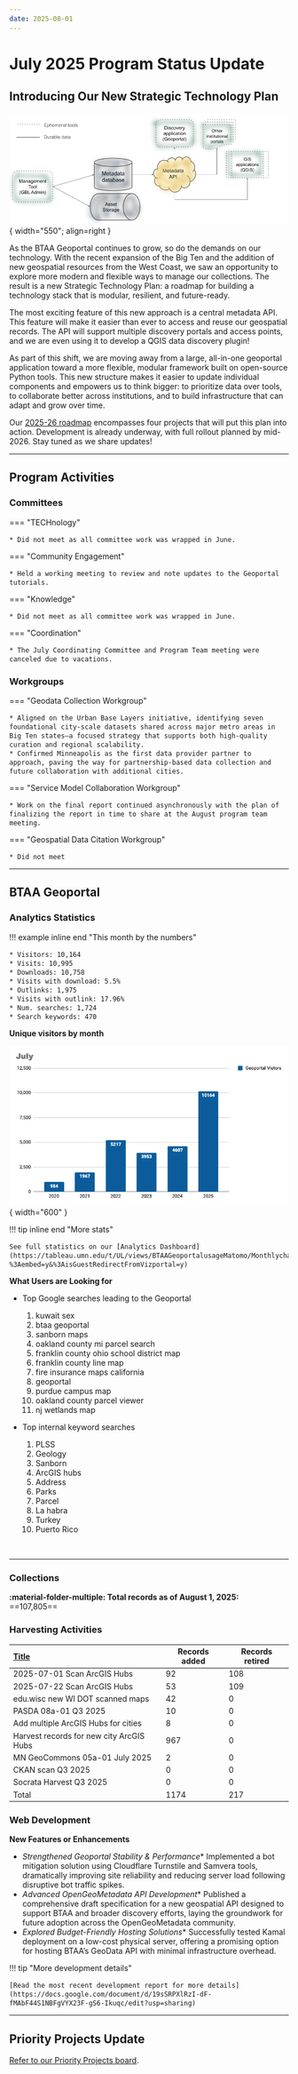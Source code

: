```yaml
---
date: 2025-08-01
---
```


# July 2025 Program Status Update

## Introducing Our New Strategic Technology Plan

![Overview diagram of proposed BTAA-GIN technology stack](img/techplan2025.png){ width="550"; align=right }

As the BTAA Geoportal continues to grow, so do the demands on our technology. With the recent expansion of the Big Ten and the addition of new geospatial resources from the West Coast, we saw an opportunity to explore more modern and flexible ways to manage our collections. The result is a new Strategic Technology Plan: a roadmap for building a technology stack that is modular, resilient, and future-ready.
 <!-- more -->
The most exciting feature of this new approach is a central metadata API. This feature will make it easier than ever to access and reuse our geospatial records. The API will support multiple discovery portals and access points, and we are even using it to develop a QGIS data discovery plugin!
 <!-- more -->
 As part of this shift, we are moving away from a large, all-in-one geoportal application toward a more flexible, modular framework built on open-source Python tools. This new structure makes it easier to update individual components and empowers us to think bigger: to prioritize data over tools, to collaborate better across institutions, and to build infrastructure that can adapt and grow over time. 
 <!-- more -->
Our [2025-26 roadmap](https://gin.btaa.org/technology/tech-plan-2025) encompasses four projects that will put this plan into action. Development is already underway, with full rollout planned by mid-2026. Stay tuned as we share updates!
 <!-- more -->
<hr>

## Program Activities

### Committees

<div class="grid" markdown>


=== "TECHnology"

	* Did not meet as all committee work was wrapped in June.

=== "Community Engagement"

	* Held a working meeting to review and note updates to the Geoportal tutorials.

=== "Knowledge"

	* Did not meet as all committee work was wrapped in June.

=== "Coordination"

	* The July Coordinating Committee and Program Team meeting were canceled due to vacations.

</div>

### Workgroups

<div class="grid" markdown>


=== "Geodata Collection Workgroup"

	* Aligned on the Urban Base Layers initiative, identifying seven foundational city-scale datasets shared across major metro areas in Big Ten states—a focused strategy that supports both high-quality curation and regional scalability.
	* Confirmed Minneapolis as the first data provider partner to approach, paving the way for partnership-based data collection and future collaboration with additional cities.

=== "Service Model Collaboration Workgroup"

	* Work on the final report continued asynchronously with the plan of finalizing the report in time to share at the August program team meeting.

=== "Geospatial Data Citation Workgroup"

	* Did not meet
	
</div>
<hr>


## BTAA Geoportal 

### Analytics Statistics

!!! example inline end "This month by the numbers"

	* Visitors: 10,164
	* Visits: 10,995
	* Downloads: 10,758
	* Visits with download: 5.5%
	* Outlinks: 1,975
	* Visits with outlink: 17.96%
	* Num. searches: 1,724
	* Search keywords: 470

**Unique visitors by month**

![](img/2025-07-monthly-users.png){ width="600" }


!!! tip inline end "More stats"

    See full statistics on our [Analytics Dashboard](https://tableau.umn.edu/t/UL/views/BTAAGeoportalusageMatomo/Monthlycharts?%3Aembed=y&%3AisGuestRedirectFromVizportal=y)


**What Users are Looking for**

<div class="grid cards" markdown>

-   Top Google searches leading to the Geoportal
	
	1. kuwait sex
	1. btaa geoportal
	1. sanborn maps
	1. oakland county mi parcel search
	1. franklin county ohio school district map
	1. franklin county line map
	1. fire insurance maps california
	1. geoportal
	1. purdue campus map
	1. oakland county parcel viewer
	1. nj wetlands map

-   Top internal keyword searches

	1. PLSS
	1. Geology
	1. Sanborn
	1. ArcGIS hubs
	1. Address
	1. Parks
	1. Parcel
	1. La habra
	1. Turkey
	1. Puerto Rico


</div>

<br clear="left"/>

---

### Collections

**:material-folder-multiple: Total records as of August 1, 2025:** ==107,805== 

### Harvesting Activities

| [Title](http://URL) | Records added | Records retired |
| :---- | ----- | ----- |
| 2025-07-01 Scan ArcGIS Hubs | 92 | 108 |
| 2025-07-22 Scan ArcGIS Hubs | 53 | 109 |
| edu.wisc new WI DOT scanned maps | 42 | 0 |
| PASDA 08a-01 Q3 2025 | 10 | 0 |
| Add multiple ArcGIS Hubs for cities | 8 | 0 |
| Harvest records for new city ArcGIS Hubs | 967 | 0 |
| MN GeoCommons 05a-01 July 2025 | 2 | 0 |
| CKAN scan Q3 2025 | 0 | 0 |
| Socrata Harvest Q3 2025 | 0 | 0 |
| Total | 1174 | 217  |


### Web Development

**New Features or Enhancements**

* *Strengthened Geoportal Stability & Performance** Implemented a bot mitigation solution using Cloudflare Turnstile and Samvera tools, dramatically improving site reliability and reducing server load following disruptive bot traffic spikes.
* *Advanced OpenGeoMetadata API Development** Published a comprehensive draft specification for a new geospatial API designed to support BTAA and broader discovery efforts, laying the groundwork for future adoption across the OpenGeoMetadata community.
* *Explored Budget-Friendly Hosting Solutions** Successfully tested Kamal deployment on a low-cost physical server, offering a promising option for hosting BTAA’s GeoData API with minimal infrastructure overhead.


!!! tip "More development details"

	[Read the most recent development report for more details](https://docs.google.com/document/d/19sSRPXlRzI-dF-fMAbF44S1NBFgVYX23F-gS6-Ikuqc/edit?usp=sharing)

---

## Priority Projects Update

[Refer to our Priority Projects board](https://github.com/orgs/geobtaa/projects/22/views/6).


